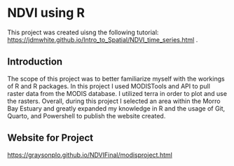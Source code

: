 # NDVI using R

This project was created uisng the following tutorial: https://jdmwhite.github.io/Intro_to_Spatial/NDVI_time_series.html .

## Introduction
The scope of this project was to better familiarize myself with the workings of R and R packages. In this project I used MODISTools and API to pull raster data from the MODIS database. I utilized terra in order to plot and use the rasters. 
Overall, during this project I selected an area within the Morro Bay Estuary and greatly expanded my knowledge in R and the usage of Git, Quarto, and Powershell to publish the website created.

## Website for Project
https://graysonplo.github.io/NDVIFinal/modisproject.html
